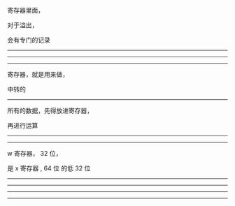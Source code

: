 寄存器里面，


对于溢出，


会有专门的记录

<hr>


<hr>





<hr>

寄存器，就是用来做，

中转的



<hr>


所有的数据，先得放进寄存器，

再进行运算


<hr>


<hr>


w 寄存器， 32 位，




是 x 寄存器 , 64 位
的低 32 位

<hr>


<hr>









<hr>


<hr>

